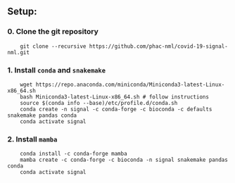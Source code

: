 ## Setup:

### 0. Clone the git repository

        git clone --recursive https://github.com/phac-nml/covid-19-signal-nml.git

### 1. Install `conda` and `snakemake` 

        wget https://repo.anaconda.com/miniconda/Miniconda3-latest-Linux-x86_64.sh
        bash Miniconda3-latest-Linux-x86_64.sh # follow instructions
        source $(conda info --base)/etc/profile.d/conda.sh
        conda create -n signal -c conda-forge -c bioconda -c defaults snakemake pandas conda
        conda activate signal

### 2. Install `mamba`

        conda install -c conda-forge mamba
        mamba create -c conda-forge -c bioconda -n signal snakemake pandas conda
        conda activate signal
